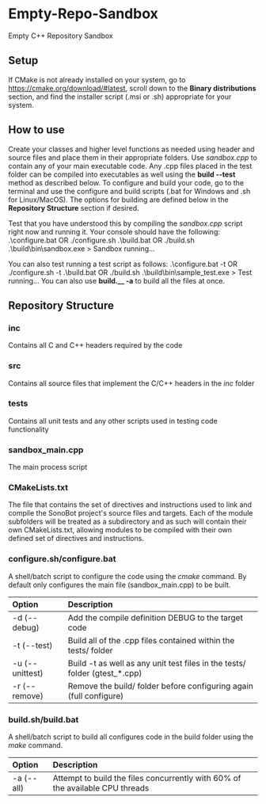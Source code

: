 # Empty-Repo-Sandbox
Empty C++ Repository Sandbox

## Setup
If CMake is not already installed on your system, go to https://cmake.org/download/#latest, scroll down to the **Binary distributions** section, and find the installer script (.msi or .sh) appropriate for your system.

## How to use
Create your classes and higher level functions as needed using header and source files and place them in their appropriate folders.
Use *sandbox.cpp* to contain any of your main executable code. Any .cpp files placed in the test folder can be compiled into executables as well using the **build --test** method as described below.
To configure and build your code, go to the terminal and use the configure and build scripts (.bat for Windows and .sh for Linux/MacOS). The options for building are defined below in the **Repository Structure** section if desired.

Test that you have understood this by compiling the *sandbox.cpp* script right now and running it. Your console should have the following:
    .\configure.bat     OR      ./configure.sh
    .\build.bat         OR      ./build.sh
    .\build\bin\sandbox.exe
    >   Sandbox running...

You can also test running a test script as follows:
    .\configure.bat -t  OR      ./configure.sh -t
    .\build.bat         OR      ./build.sh
    .\build\bin\sample_test.exe
    >   Test running...
You can also use **build.__ -a** to build all the files at once.

## Repository Structure
### inc
Contains all C and C++ headers required by the code

### src
Contains all source files that implement the C/C++ headers in the _inc_ folder

### tests
Contains all unit tests and any other scripts used in testing code functionality

### sandbox_main.cpp
The main process script

### CMakeLists.txt
The file that contains the set of directives and instructions used to link and compile the SonoBot project's source files and targets. Each of the module subfolders will be treated as a subdirectory and as such will contain their own CMakeLists.txt, allowing modules to be compiled with their own defined set of directives and instructions.

### configure.sh/configure.bat
A shell/batch script to configure the code using the _cmake_ command. By default only configures the main file (sandbox_main.cpp) to be built.

| Option                | Description                                                                   |
| :-------------------- | :---------------------------------------------------------------------------- |
| -d (--debug)          | Add the compile definition DEBUG to the target code                           |
| -t (--test)           | Build all of the .cpp files contained within the tests/ folder                |
| -u (--unittest)       | Build -t as well as any unit test files in the tests/ folder (gtest_*.cpp)    |
| -r (--remove)         | Remove the build/ folder before configuring again (full configure)            |

### build.sh/build.bat
A shell/batch script to build all configures code in the build folder using the _make_ command.

| Option                | Description                                                                   |
| :-------------------- | :---------------------------------------------------------------------------- |
| -a (--all)            | Attempt to build the files concurrently with 60% of the available CPU threads |
